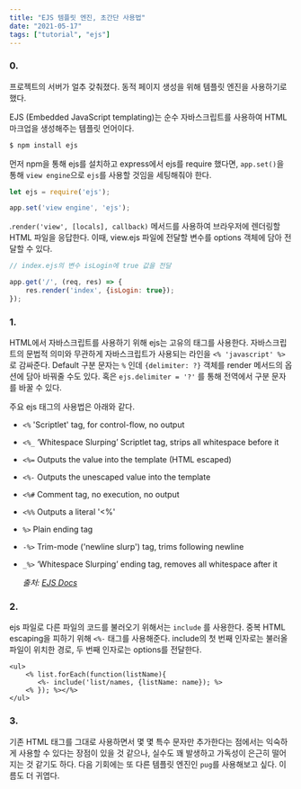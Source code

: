 ```yaml
---
title: "EJS 템플릿 엔진, 초간단 사용법"
date: "2021-05-17"
tags: ["tutorial", "ejs"]
---
```

### 0. 

프로젝트의 서버가 얼추 갖춰졌다. 동적 페이지 생성을 위해 템플릿 엔진을 사용하기로 했다.

EJS (Embedded JavaScript templating)는 순수 자바스크립트를 사용하여 HTML 마크업을 생성해주는 템플릿 언어이다. 

```javascript
$ npm install ejs
```

먼저 npm을 통해 ejs를 설치하고 express에서 ejs를 require 했다면, ```app.set()```을 통해 ```view engine```으로 ```ejs```를 사용할 것임을 세팅해줘야 한다.

```javascript
let ejs = require('ejs');

app.set('view engine', 'ejs');
```

.```render('view', [locals], callback)``` 메서드를 사용하여 브라우저에 렌더링할 HTML 파일을 응답한다. 이때, view.ejs 파일에 전달할 변수를 options 객체에 담아 전달할 수 있다.

```javascript
// index.ejs의 변수 isLogin에 true 값을 전달

app.get('/', (req, res) => {
    res.render('index', {isLogin: true});
});
```



### 1.

HTML에서 자바스크립트를 사용하기 위해 ejs는 고유의 태그를 사용한다. 자바스크립트의 문법적 의미와 무관하게 자바스크립트가 사용되는 라인을 ```<% 'javascript' %>``` 로 감싸준다. Default 구분 문자는 ```%``` 인데 ```{delimiter: ?}``` 객체를 render 메서드의 옵션에 담아 바꿔줄 수도 있다. 혹은 ```ejs.delimiter = '?'``` 를 통해 전역에서 구분 문자를 바꿀 수 있다.  

주요 ejs 태그의 사용법은 아래와 같다.

- `<%` 'Scriptlet' tag, for control-flow, no output

- `<%_` ‘Whitespace Slurping’ Scriptlet tag, strips all whitespace before it

- `<%=` Outputs the value into the template (HTML escaped)

- `<%-` Outputs the unescaped value into the template

- `<%#` Comment tag, no execution, no output

- `<%%` Outputs a literal '<%'

- `%>` Plain ending tag

- `-%>` Trim-mode ('newline slurp') tag, trims following newline

- `_%>` ‘Whitespace Slurping’ ending tag, removes all whitespace after it

  *출처: [EJS Docs](https://ejs.co/#docs)*



### 2.

ejs 파일로 다른 파일의 코드를 불러오기 위해서는 ```include``` 를 사용한다. 중복 HTML escaping을 피하기 위해 ```<%-``` 태그를 사용해준다. include의 첫 번째 인자로는 불러올 파일이 위치한 경로, 두 번째 인자로는 options를 전달한다.

```ejs
<ul>
    <% list.forEach(function(listName){
       <%- include('list/names, {listName: name}); %>
    <% }); %></%>
</ul>
```



### 3.

기존 HTML 태그를 그대로 사용하면서 몇 몇 특수 문자만 추가한다는 점에서는 익숙하게 사용할 수 있다는 장점이 있을 것 같으나, 실수도 꽤 발생하고 가독성이 은근히 떨어지는 것 같기도 하다. 다음 기회에는 또 다른 템플릿 엔진인 ```pug```를 사용해보고 싶다. 이름도 더 귀엽다.